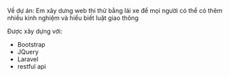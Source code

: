 Về dự án:
Em xây dưng web thi thử bằng lái xe để mọi người có thể có thêm nhiều kinh nghiệm và hiểu biết luật giao thông

Được xây dựng với:
- Bootstrap
- JQuery
- Laravel
- restful api

